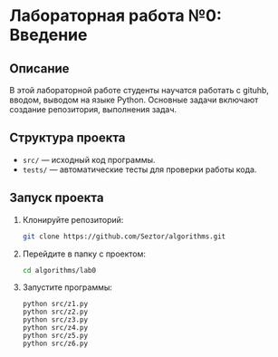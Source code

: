 # Лабораторная работа №0: Введение

## Описание
В этой лабораторной работе студенты научатся работать с gituhb, вводом, выводом на языке Python.
Основные задачи включают создание репозитория, выполнения задач.

## Структура проекта
- `src/` — исходный код программы.
- `tests/` — автоматические тесты для проверки работы кода.

## Запуск проекта
1. Клонируйте репозиторий:
   ```bash
   git clone https://github.com/Seztor/algorithms.git
2. Перейдите в папку с проектом:
    ```bash
   cd algorithms/lab0
    ```
4. Запустите программы:
     ```
   python src/z1.py
   python src/z2.py
   python src/z3.py
   python src/z4.py
   python src/z5.py
   python src/z6.py
     ```
